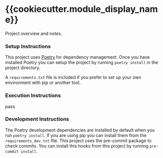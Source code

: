 # {{cookiecutter.module_display_name}}

Project overview and notes.

### Setup Instructions

This project uses [Poetry](https://python-poetry.org/) for dependency management.
Once you have installed Poetry you can setup the project by running `poetry install` in the project directory.

A `requirements.txt` file is included if you prefer to set up your own environment with pip or another tool.

### Execution Instructions
pass

### Development Instructions
The Poetry development dependencies are installed by default when you run `poetry install`. If you are using pip you can install them from the `requirements_dev.txt` file.
This project uses the pre-commit package to check commits. You can install this hooks from this project by running `pre-commit install`.
